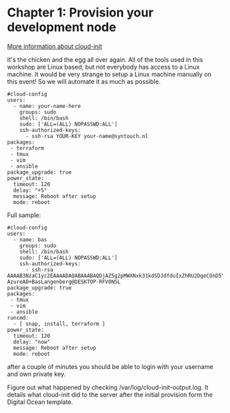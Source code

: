 # Chapter 1: Provision your development node

[More information about cloud-init](https://www.digitalocean.com/community/tutorials/an-introduction-to-cloud-config-scripting)

It's the chicken and the egg all over again. All of the tools used in this workshop are Linux based, but not everybody has access to a Linux machine. It would be very strange to setup a Linux machine manually on this event! So we will automate it as much as possible.

```
#cloud-config
users:
  - name: your-name-here
    groups: sudo
    shell: /bin/bash
    sudo: ['ALL=(ALL) NOPASSWD:ALL']
    ssh-authorized-keys:
      - ssh-rsa YOUR-KEY your-name@syntouch.nl
packages:
 - terraform
 - tmux
 - vim
 - ansible
package_upgrade: true
power_state:
  timeout: 120
  delay: "+5"
  message: Reboot after setup
  mode: reboot
```

Full sample:

```
#cloud-config
users:
  - name: bas
    groups: sudo
    shell: /bin/bash
    sudo: ['ALL=(ALL) NOPASSWD:ALL']
    ssh-authorized-keys:
      - ssh-rsa AAAAB3NzaC1yc2EAAAADAQABAAABAQDjAZ5g2pMWXNxk31kdSDJdfduIxZhRU2DgeCOnD5Yo18tqDGISbDpuVhJwClFvnK1dKt7/hTi67Xrm9Wl/QWZzdDymARCe4mxOvGEHKg+oUVa8IbzL2gDCdtLoSfnq+0KX+qyZbfrUJ7Kxv+Bc/XBt13WaWkLtFuGYQ0kPSuihwKI87MoDPpLkXvCdg4wbvziGJ95dUVxKmwMMdfZt+Zic2v6c+GuQC/fK5AkRd0MbwYWTT1Pxo6mXAdn3T62PV6Z6/ruIVjhTcMfx3FuGVk8EhvYCE9nuT/sAmGfyyjLwiU/xRXFeHBEPjFX+Hjva/wsglY9saw4DAiYfdgJvKHsx AzureAD+BasLangenberg@DESKTOP-RFVONSL
package_upgrade: true
packages:
 - tmux
 - vim
 - ansible
runcmd:
  - [ snap, install, terraform ]
power_state:
  timeout: 120
  delay: "now"
  message: Reboot after setup
  mode: reboot
```
after a couple of minutes you should be able to login with your username and own private key.

 Figure out what happened by checking /var/log/cloud-init-output.log. It details what cloud-init did to the server after the initial provision form the Digital Ocean template.